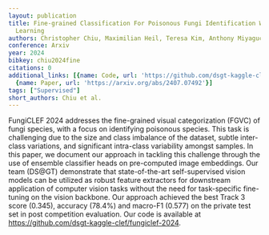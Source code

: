 ```yaml
---
layout: publication
title: Fine-grained Classification For Poisonous Fungi Identification With Transfer
  Learning
authors: Christopher Chiu, Maximilian Heil, Teresa Kim, Anthony Miyaguchi
conference: Arxiv
year: 2024
bibkey: chiu2024fine
citations: 0
additional_links: [{name: Code, url: 'https://github.com/dsgt-kaggle-clef/fungiclef-2024'},
  {name: Paper, url: 'https://arxiv.org/abs/2407.07492'}]
tags: ["Supervised"]
short_authors: Chiu et al.
---
```

FungiCLEF 2024 addresses the fine-grained visual categorization (FGVC) of
fungi species, with a focus on identifying poisonous species. This task is
challenging due to the size and class imbalance of the dataset, subtle
inter-class variations, and significant intra-class variability amongst
samples. In this paper, we document our approach in tackling this challenge
through the use of ensemble classifier heads on pre-computed image embeddings.
Our team (DS@GT) demonstrate that state-of-the-art self-supervised vision
models can be utilized as robust feature extractors for downstream application
of computer vision tasks without the need for task-specific fine-tuning on the
vision backbone. Our approach achieved the best Track 3 score (0.345), accuracy
(78.4%) and macro-F1 (0.577) on the private test set in post competition
evaluation. Our code is available at
https://github.com/dsgt-kaggle-clef/fungiclef-2024.